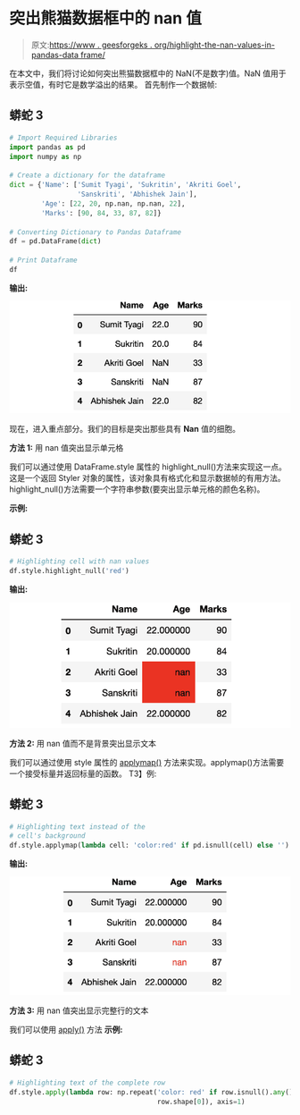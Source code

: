 # 突出熊猫数据框中的 nan 值

> 原文:[https://www . geesforgeks . org/highlight-the-nan-values-in-pandas-data frame/](https://www.geeksforgeeks.org/highlight-the-nan-values-in-pandas-dataframe/)

在本文中，我们将讨论如何突出熊猫数据框中的 NaN(不是数字)值。NaN 值用于表示空值，有时它是数学溢出的结果。
首先制作一个数据帧:

## 蟒蛇 3

```py
# Import Required Libraries
import pandas as pd
import numpy as np

# Create a dictionary for the dataframe
dict = {'Name': ['Sumit Tyagi', 'Sukritin', 'Akriti Goel',
                 'Sanskriti', 'Abhishek Jain'],
        'Age': [22, 20, np.nan, np.nan, 22],
        'Marks': [90, 84, 33, 87, 82]}

# Converting Dictionary to Pandas Dataframe
df = pd.DataFrame(dict)

# Print Dataframe
df
```

**输出:**

![](img/562f55f6ff99c7fe5ae74f65c241a424.png)

现在，进入重点部分。我们的目标是突出那些具有 **Nan** 值的细胞。

**方法 1:** 用 nan 值突出显示单元格

我们可以通过使用 DataFrame.style 属性的 highlight_null()方法来实现这一点。这是一个返回 Styler 对象的属性，该对象具有格式化和显示数据帧的有用方法。highlight_null()方法需要一个字符串参数(要突出显示单元格的颜色名称)。

**示例:**

## 蟒蛇 3

```py
# Highlighting cell with nan values
df.style.highlight_null('red')
```

**输出:**

![](img/f1537ad163cbd18f5dfa71317d77f2fa.png)

**方法 2:** 用 nan 值而不是背景突出显示文本

我们可以通过使用 style 属性的 [applymap()](https://www.geeksforgeeks.org/python-pandas-dataframe-applymap/) 方法来实现。applymap()方法需要一个接受标量并返回标量的函数。
T3】例:

## 蟒蛇 3

```py
# Highlighting text instead of the 
# cell's background
df.style.applymap(lambda cell: 'color:red' if pd.isnull(cell) else '')
```

**输出:**

![](img/11856c0743387aa524337ac26baa3ae3.png)

**方法 3:** 用 nan 值突出显示完整行的文本

我们可以使用 [apply()](https://www.geeksforgeeks.org/python-pandas-apply/) 方法
**示例:**

## 蟒蛇 3

```py
# Highlighting text of the complete row
df.style.apply(lambda row: np.repeat('color: red' if row.isnull().any() else '',
                                     row.shape[0]), axis=1)
```